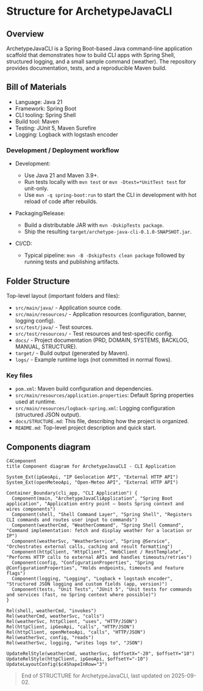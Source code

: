 # Structure for ArchetypeJavaCLI

## Overview

ArchetypeJavaCLI is a Spring Boot-based Java command-line application scaffold that demonstrates how to build CLI apps with Spring Shell, structured logging, and a small sample command (weather). The repository provides documentation, tests, and a reproducible Maven build.

## Bill of Materials

- Language: Java 21
- Framework: Spring Boot
- CLI tooling: Spring Shell
- Build tool: Maven
- Testing: JUnit 5, Maven Surefire
- Logging: Logback with logstash encoder

### Development / Deployment workflow

- Development:
  - Use Java 21 and Maven 3.9+.
  - Run tests locally with `mvn test` or `mvn -Dtest=*UnitTest test` for unit-only.
  - Use `mvn -q spring-boot:run` to start the CLI in development with hot reload of code after rebuilds.

- Packaging/Release:
  - Build a distributable JAR with `mvn -DskipTests package`.
  - Ship the resulting `target/archetype-java-cli-0.1.0-SNAPSHOT.jar`.

- CI/CD:
  - Typical pipeline: `mvn -B -DskipTests clean package` followed by running tests and publishing artifacts.

## Folder Structure

Top-level layout (important folders and files):

- `src/main/java/` - Application source code.
- `src/main/resources/` - Application resources (configuration, banner, logging config).
- `src/test/java/` - Test sources.
- `src/test/resources/` - Test resources and test-specific config.
- `docs/` - Project documentation (PRD, DOMAIN, SYSTEMS, BACKLOG, MANUAL, STRUCTURE).
- `target/` - Build output (generated by Maven).
- `logs/` - Example runtime logs (not committed in normal flows).

### Key files

- `pom.xml`: Maven build configuration and dependencies.
- `src/main/resources/application.properties`: Default Spring properties used at runtime.
- `src/main/resources/logback-spring.xml`: Logging configuration (structured JSON output).
- `docs/STRUCTURE.md`: This file, describing how the project is organized.
- `README.md`: Top-level project description and quick start.

## Components diagram

```mermaid
C4Component
title Component diagram for ArchetypeJavaCLI - CLI Application

System_Ext(ipGeoApi, "IP Geolocation API", "External HTTP API")
System_Ext(openMeteoApi, "Open-Meteo API", "External HTTP API")

Container_Boundary(cli_app, "CLI Application") {
  Component(main, "ArchetypeJavaCliApplication", "Spring Boot application", "Application entry point — boots Spring context and wires components")
  Component(shell, "Shell Command Layer", "Spring Shell", "Registers CLI commands and routes user input to commands")
  Component(weatherCmd, "WeatherCommand", "Spring Shell Command", "Command implementation: fetch and display weather for a location or IP")
  Component(weatherSvc, "WeatherService", "Spring @Service", "Orchestrates external calls, caching and result formatting")
  Component(httpClient, "HttpClient", "WebClient / RestTemplate", "Performs HTTP calls to external APIs and handles timeouts/retries")
  Component(config, "ConfigurationProperties", "Spring @ConfigurationProperties", "Holds endpoints, timeouts and feature flags")
  Component(logging, "Logging", "Logback + logstash encoder", "Structured JSON logging and custom fields (app, version)")
  Component(tests, "Unit Tests", "JUnit 5", "Unit tests for commands and services (fast, no Spring context where possible)")
}

Rel(shell, weatherCmd, "invokes")
Rel(weatherCmd, weatherSvc, "calls")
Rel(weatherSvc, httpClient, "uses", "HTTP/JSON")
Rel(httpClient, ipGeoApi, "calls", "HTTP/JSON")
Rel(httpClient, openMeteoApi, "calls", "HTTP/JSON")
Rel(weatherSvc, config, "reads")
Rel(weatherSvc, logging, "writes logs to", "JSON")

UpdateRelStyle(weatherCmd, weatherSvc, $offsetX="-20", $offsetY="10")
UpdateRelStyle(httpClient, ipGeoApi, $offsetY="-10")
UpdateLayoutConfig($c4ShapeInRow="3")

```

> End of STRUCTURE for ArchetypeJavaCLI, last updated on 2025-09-02.
